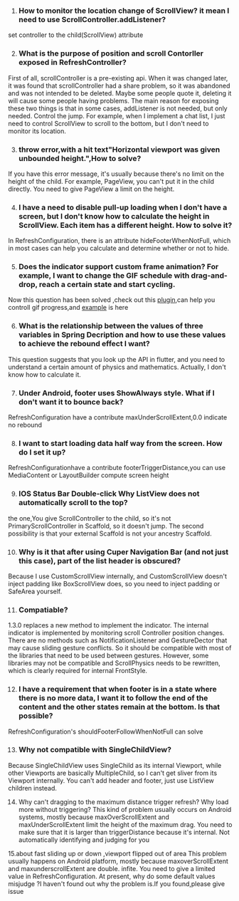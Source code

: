 1.  <h3>How to monitor the location change of ScrollView? it mean I need to use ScrollController.addListener?</h3>
set controller to the child(ScrollView) attribute 

2.  <h3>What is the purpose of position and scroll Contorller exposed in RefreshController?</h3>
First of all, scrollController is a pre-existing api. When it was changed later, it was found that scrollController had a share problem, so it was abandoned and was not intended to be deleted.
Maybe some people quote it, deleting it will cause some people having problems. The main reason for exposing these two things is that in some cases, addListener is not needed, but only needed.
Control the jump. For example, when I implement a chat list, I just need to control ScrollView to scroll to the bottom, but I don't need to monitor its location.

3.  <h3>throw error,with a hit text"Horizontal viewport was given unbounded height.",How to solve?</h3>
If you have this error message, it's usually because there's no limit on the height of the child. For example, PageView, you can't put it in the child directly. You need to give PageView a limit on the height.

4.  <h3>I have a need to disable pull-up loading when I don't have a screen, but I don't know how to calculate the height in ScrollView. Each item has a different height. How to solve it?</h3>
In RefreshConfiguration, there is an attribute hideFooterWhenNotFull, which in most cases can help you calculate and determine whether or not to hide.

5.  <h3>Does the indicator support custom frame animation? For example, I want to change the GIF schedule with drag-and-drop, reach a certain state and start cycling.</h3>
Now this question has been solved ,check out this [plugin](https://github.com/peng8350/flutter_gifimage),can help you controll gif progress,and [example](example/lib/ui/example/customindicator/gif_indicator_example1.dart) is here

6.  <h3>What is the relationship between the values of three variables in Spring Decription and how to use these values to achieve the rebound effect I want?</h3>
This question suggests that you look up the API in flutter, and you need to understand a certain amount of physics and mathematics. Actually, I don't know how to calculate it.

7.  <h3>Under Android, footer uses ShowAlways style. What if I don't want it to bounce back?</h3>
RefreshConfiguration have a contribute maxUnderScrollExtent,0.0 indicate no rebound

8.  <h3>I want to start loading data half way from the screen. How do I set it up?</h3>
RefreshConfigurationhave a contribute footerTriggerDistance,you can use MediaContent or LayoutBuilder compute screen height

9. <h3>IOS Status Bar Double-click Why ListView does not automatically scroll to the top?</h3>
the one,You give ScrollController to the child, so it's not PrimaryScrollController in Scaffold, so it doesn't jump.
The second possibility is that your external Scaffold is not your ancestry Scaffold.

10. <h3>Why is it that after using Cuper Navigation Bar (and not just this case), part of the list header is obscured?</h3>
Because I use CustomScrollView internally, and CustomScrollView doesn't inject padding like BoxScrollView does, so you need to inject padding or SafeArea yourself.

11. <h3>Compatiable?</h3>
1.3.0 replaces a new method to implement the indicator. The internal indicator is implemented by monitoring scroll Controller position changes. There are no methods such as NotificationListener and GestureDector that may cause sliding gesture conflicts.
So it should be compatible with most of the libraries that need to be used between gestures. However, some libraries may not be compatible and ScrollPhysics needs to be rewritten, which is clearly required for internal FrontStyle.

12.  <h3>I have a requirement that when footer is in a state where there is no more data, I want it to follow the end of the content and the other states remain at the bottom. Is that possible?</h3>
RefreshConfiguration's shouldFooterFollowWhenNotFull can solve

13.  <h3>Why not compatible with SingleChildView?</h3>
Because SingleChildView uses SingleChild as its internal Viewport, while other Viewports are basically MultipleChild, so I can't get sliver from its Viewport internally.
You can't add header and footer, just use ListView children instead.



14. Why can't dragging to the maximum distance trigger refresh? Why load more without triggering?
This kind of problem usually occurs on Android systems, mostly because maxOverScrollExtent and maxUnderScrollExtent limit the height of the maximum drag. You need to make sure that it is larger than triggerDistance because it's internal.
Not automatically identifying and judging for you

15.about fast sliding up or down ,viewport flipped out of area
This problem usually happens on Android platform, mostly because maxoverScrollExtent and maxunderscrollExtent are double. infite. You need to give a limited value in RefreshConfiguration.
At present, why do some default values misjudge ?I haven't found out why the problem is.If you found,please give issue